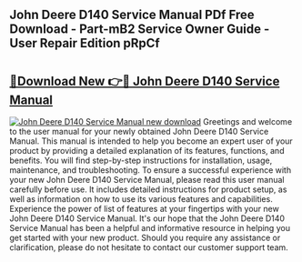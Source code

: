 ## John Deere D140 Service Manual PDf Free Download - Part-mB2 Service Owner Guide - User Repair Edition pRpCf

# <h2><a href="http://bc92720.oget.top/?id=John+Deere+D140+Service+Manual">🔗Download New 👉🔴 John Deere D140 Service Manual</a></h2>

[![John Deere D140 Service Manual new download](https://i.imgur.com/5g1atiW.png)](http://bc92720.oget.top/?id=John+Deere+D140+Service+Manual)
Greetings and welcome to the user manual for your newly obtained John Deere D140 Service Manual. This manual is intended to help you become an expert user of your product by providing a detailed explanation of its features, functions, and benefits. You will find step-by-step instructions for installation, usage, maintenance, and troubleshooting. To ensure a successful experience with your new John Deere D140 Service Manual, please read this user manual carefully before use. It includes detailed instructions for product setup, as well as information on how to use its various features and capabilities. Experience the power of list of features at your fingertips with your new John Deere D140 Service Manual. It's our hope that the John Deere D140 Service Manual has been a helpful and informative resource in helping you get started with your new product. Should you require any assistance or clarification, please do not hesitate to contact our customer support team.

